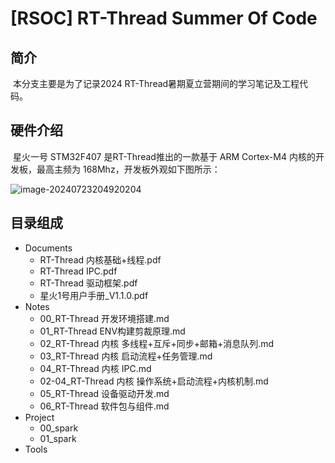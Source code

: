 

# [RSOC] RT-Thread Summer Of Code

## 简介

​		本分支主要是为了记录2024 RT-Thread暑期夏立营期间的学习笔记及工程代码。

## 硬件介绍

​		星火一号 STM32F407 是RT-Thread推出的一款基于 ARM Cortex-M4 内核的开发板，最高主频为 168Mhz，开发板外观如下图所示：

![image-20240723204920204](https://gitee.com/qq1600845354/picgo_img/raw/main/%E7%AC%94%E8%AE%B0/image-20240723204920204.png)

## 目录组成

- Documents
  - RT-Thread 内核基础+线程.pdf
  - RT-Thread IPC.pdf
  - RT-Thread 驱动框架.pdf
  - 星火1号用户手册_V1.1.0.pdf
- Notes
  - 00_RT-Thread 开发环境搭建.md
  - 01_RT-Thread ENV构建剪裁原理.md
  - 02_RT-Thread 内核 多线程+互斥+同步+邮箱+消息队列.md
  - 03_RT-Thread 内核 启动流程+任务管理.md
  - 04_RT-Thread 内核 IPC.md
  - 02-04_RT-Thread 内核 操作系统+启动流程+内核机制.md
  - 05_RT-Thread 设备驱动开发.md
  - 06_RT-Thread 软件包与组件.md
- Project
  - 00_spark
  - 01_spark
- Tools


